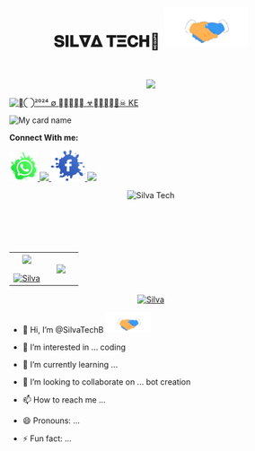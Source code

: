 <h1 align="center"> 𝐒𝚰𝐋𝛁𝚫 𝚻𝚵𝐂𝚮💋 
<img src="https://github.com/0xAbdulKhalid/0xAbdulKhalid/raw/main/assets/mdImages/handshake.gif" width ="150"></h1> 
 <br>


<p align="center">
  <a href="https://github.com/DenverCoder1/readme-typing-svg">
    <img src="https://readme-typing-svg.herokuapp.com?font=Time+New+Roman&color=cyan&size=25&center=true&vCenter=true&width=600&height=100&lines=Hello+am+Silva+Tech..&hearts;++;Self-taught+Back-End+Developer,;From+Kenya🇰🇪,;My+Hobby+Is+Coding,;Active+Learner/Researcher,;Love+to+learn+new+stuffs..🥂💕">
  </a>

[![ ☠⃝²⁰²⁴ ∅ 𝐒𝚰𝐋𝛁𝚫 ☣𝚻𝚵𝐂𝚮💋☠ KE](https://readme-typing-svg.demolab.com?font=Stencil&size=30&pause=998&color=F51FFF&background=yellow&vCenter=true&random=false&width=480&lines=Hello+Friend%F0%9F%91%8B!;My+Name+is+silva+Tech;I+am+a+Self+Learned+Full-Stack+Developer;I+am+from+East+Africa-Kenya;Nice+to+Meet+You)](https://github.com/SilvaTechB)


![My card name](https://cardivo.vercel.app/api?name=Silva%20TECH%20&description=Hola!,%20Welcome%20To%20My%20Profile&image=https://github.com/SilvaTechB.png?lenght=50width=50=400&u=5313a9a2f6999325a10ce9bfa9787b536c90894c&v=4?q=tbn:ANd9GcR7aMC3bf4bg4l_nhYS2Un9FXbFYcB4T83Shjk8xSUZDh_D61LFpzbpeqLW&s=10?v=4&backgroundColor=green&tiktok=@silva.edits6&github=SilvaTechB&)
</p>
<p> <b>Connect With me:</b></p>
<p>
<a href="https://wa.me/message/254700143167"> <img src="https://raw.githubusercontent.com/shizothetechie/database/main/icon/WhatsApp.png" width="10%"> </a><a href="https://tiktok.com/@silva.edits6"> <img src="https://raw.githubusercontent.com/shizothetechie/database/main/icon/tiktok.png" width="11%"> </a><a href="https://www.facebook.com/silva"> <img src="https://raw.githubusercontent.com/shizothetechie/database/main/icon/Facebook.png" width="12%"> </a><a href="https://twitter.com/silva"> <img src="https://raw.githubusercontent.com/shizothetechie/database/main/icon/x.png" width="10%"> </a>
</p>
</p>
<p align="center"> <img src="https://komarev.com/ghpvc/?username=SilvaTechB&label=Visitors%20count&color=10d9c3&style=plastic" alt="Silva Tech" /> </p>
</br>
</details>


</p>
<br><br>
<table align="center">
  <tr border="none">
    <td width="50%" align="center">
       <img src="https://github-readme-stats.vercel.app/api?username=SilvaTechB&theme=dark&show_icons=true&count_private=true" align="center"> <br> <br>
      <a href="https://github.com/SilvaTechB"><img src="https://github-readme-streak-stats.herokuapp.com?user=SilvaTechB&theme=merko&border_radius=70&fire=EB5454&stroke=EB5454&border=EB5454" alt="Silva" /></a>
        </td>
    <td width="50%" align="center">
      <img src="https://github-readme-stats.anuraghazra1.vercel.app/api/top-langs/?username=SilvaTechB&theme=dark&hide_border=false&no-bg=true&no-frame=true&langs_count=10" align="center">
    </td>
  </tr>
</table>
<div align=center>
  <a href="https://github.com/SilvaTechB" title="Silva">
      <img align="center" width=84% src="https://github-profile-trophy.vercel.app/?username=SilvaTechB&theme=radical&row=1&column=7&margin-h=15&margin-w=5&no-bg=true" alt="Silva" />
    </a>
</div>

- 👋 Hi, I’m @SilvaTechB <img src="https://github.com/0xAbdulKhalid/0xAbdulKhalid/raw/main/assets/mdImages/handshake.gif" width ="80">

- 👀 I’m interested in ... coding 

- 🌱 I’m currently learning ... 

- 💞️ I’m looking to collaborate on ... bot creation 

- 📫 How to reach me ...

- 😄 Pronouns: ...

- ⚡ Fun fact: ...


<!---
SilvaTechB/SilvaTechB is a ✨ special ✨ repository because its `README.md` (this file) appears on your GitHub profile.
You can click the Preview link to take a look at your changes.
--->
